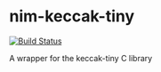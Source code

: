 # nim-keccak-tiny

[![Build Status](https://travis-ci.org/status-im/nim-keccak-tiny.svg?branch=master)](https://travis-ci.org/status-im/nim-keccak-tiny)

A wrapper for the keccak-tiny C library
